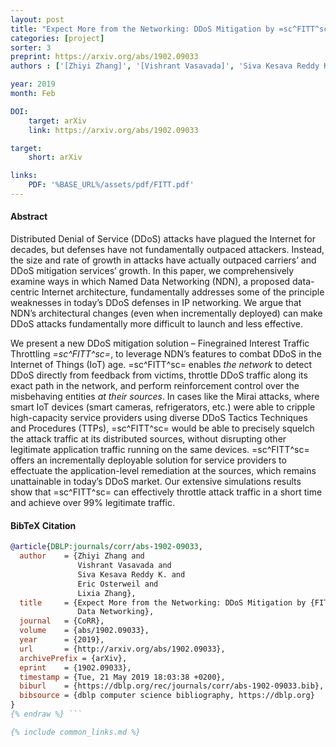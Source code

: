 ```yaml
---
layout: post
title: "Expect More from the Networking: DDoS Mitigation by =sc^FITT^sc= in Named Data Networking"
categories: [project]
sorter: 3
preprint: https://arxiv.org/abs/1902.09033
authors : ['[Zhiyi Zhang]', '[Vishrant Vasavada]', 'Siva Kesava Reddy Kakarla', '[Eric Osterweil]', '[Lixia Zhang]']

year: 2019
month: Feb

DOI:
    target: arXiv
    link: https://arxiv.org/abs/1902.09033

target:
    short: arXiv

links:
    PDF: '%BASE_URL%/assets/pdf/FITT.pdf'
---
```


#### Abstract

Distributed Denial of Service (DDoS) attacks have plagued the Internet for decades, but defenses have not fundamentally outpaced attackers. Instead, the size and rate of growth in attacks have actually outpaced carriers’ and DDoS mitigation services’ growth. In this paper, we comprehensively examine ways in which Named Data Networking (NDN), a proposed data-centric Internet architecture, fundamentally addresses some of the principle weaknesses in today’s DDoS defenses in IP networking. We argue that NDN’s architectural changes (even when incrementally deployed) can make DDoS attacks fundamentally more difficult to launch and less effective.

We present a new DDoS mitigation solution – Finegrained Interest Traffic Throttling _=sc^FITT^sc=_, to leverage NDN’s features to combat DDoS in the Internet of Things (IoT) age. =sc^FITT^sc= enables _the network_ to detect DDoS directly from feedback from victims, throttle DDoS traffic along its exact path in the network, and perform reinforcement control over the misbehaving entities _at their sources_. In cases like the Mirai attacks, where smart IoT devices (smart cameras, refrigerators, etc.) were able to cripple high-capacity service providers using diverse DDoS Tactics Techniques and Procedures (TTPs), =sc^FITT^sc= would be able to precisely squelch the attack traffic at its distributed sources, without disrupting other legitimate application traffic running on the same devices. =sc^FITT^sc= offers an incrementally deployable solution for service providers to effectuate the application-level remediation at the sources, which remains unattainable in today’s DDoS market. Our extensive simulations results show that =sc^FITT^sc= can effectively throttle attack traffic in a short time and
achieve over 99% legitimate traffic.

#### BibTeX Citation

```bibtex {% raw %}
@article{DBLP:journals/corr/abs-1902-09033,
  author    = {Zhiyi Zhang and
               Vishrant Vasavada and
               Siva Kesava Reddy K. and
               Eric Osterweil and
               Lixia Zhang},
  title     = {Expect More from the Networking: DDoS Mitigation by {FITT} in Named
               Data Networking},
  journal   = {CoRR},
  volume    = {abs/1902.09033},
  year      = {2019},
  url       = {http://arxiv.org/abs/1902.09033},
  archivePrefix = {arXiv},
  eprint    = {1902.09033},
  timestamp = {Tue, 21 May 2019 18:03:38 +0200},
  biburl    = {https://dblp.org/rec/journals/corr/abs-1902-09033.bib},
  bibsource = {dblp computer science bibliography, https://dblp.org}
}
{% endraw %} ```

{% include common_links.md %}